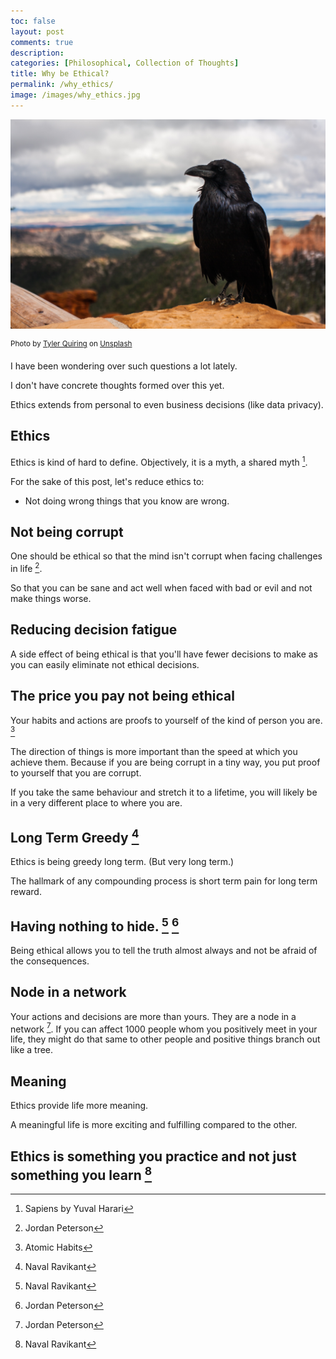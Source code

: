 ```yaml
---
toc: false
layout: post
comments: true
description:
categories: [Philosophical, Collection of Thoughts]
title: Why be Ethical?
permalink: /why_ethics/
image: /images/why_ethics.jpg
---
```

![](/images/why_ethics.jpg)

<sup>Photo by <a href="https://unsplash.com/@tylerdq?utm_source=unsplash&amp;utm_medium=referral&amp;utm_content=creditCopyText">Tyler Quiring</a> on <a href="https://unsplash.com/s/photos/crow?utm_source=unsplash&amp;utm_medium=referral&amp;utm_content=creditCopyText">Unsplash</a></sup>

I have been wondering over such questions a lot lately.

I don't have concrete thoughts formed over this yet.

Ethics extends from personal to even business decisions (like data privacy).

## Ethics

Ethics is kind of hard to define. Objectively, it is a myth, a shared myth [^4].

For the sake of this post, let's reduce ethics to:
- Not doing wrong things that you know are wrong.
  
## Not being corrupt

One should be ethical so that the mind isn't corrupt when facing challenges in life [^3].

So that you can be sane and act well when faced with bad or evil and not make things worse.

## Reducing decision fatigue

A side effect of being ethical is that you'll have fewer decisions to make as you can easily eliminate not ethical decisions.

## The price you pay not being ethical

Your habits and actions are proofs to yourself of the kind of person you are. [^1]

The direction of things is more important than the speed at which you achieve them. Because if you are being corrupt in a tiny way, you put proof to yourself that you are corrupt.

If you take the same behaviour and stretch it to a lifetime, you will likely be in a very different place to where you are.

## Long Term Greedy [^2]

Ethics is being greedy long term. (But very long term.)

The hallmark of any compounding process is short term pain for long term reward.

## Having nothing to hide. [^2] [^3]

Being ethical allows you to tell the truth almost always and not be afraid of the consequences. 

## Node in a network

Your actions and decisions are more than yours. They are a node in a network [^3]. If you can affect 1000 people whom you positively meet in your life, they might do that same to other people and positive things branch out like a tree.

## Meaning
Ethics provide life more meaning.

A meaningful life is more exciting and fulfilling compared to the other.

## Ethics is something you practice and not just something you learn [^2]


[^1]: Atomic Habits
[^2]: Naval Ravikant
[^3]: Jordan Peterson
[^4]: Sapiens by Yuval Harari